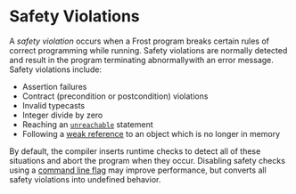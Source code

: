 Safety Violations
=================

A *safety violation* occurs when a Frost program breaks certain rules of correct programming while
running. Safety violations are normally detected and result in the program terminating abnormallywith an
error message. Safety violations include:

* Assertion failures
* Contract (precondition or postcondition) violations
* Invalid typecasts
* Integer divide by zero
* Reaching an [`unreachable`](statements.md#unreachable) statement
* Following a [weak reference](weakReferences.md) to an object which is no longer in memory

By default, the compiler inserts runtime checks to detect all of these situations and abort the
program when they occur. Disabling safety checks using a [command line flag](frostc.md) may
improve performance, but converts all safety violations into undefined behavior.